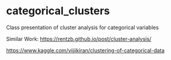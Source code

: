 # categorical_clusters

Class presentation of cluster analysis for categorical variables


Similar Work:
https://rentzb.github.io/post/cluster-analysis/

https://www.kaggle.com/vijjikiran/clustering-of-categorical-data
